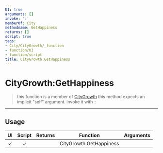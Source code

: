 ```yaml
---
UI: true
arguments: []
invoke: ':'
memberOf: City
methodname: GetHappiness
returns: []
script: true
tags:
- City/CityGrowth/_function
- function/UI
- function/script
title: CityGrowth.GetHappiness
---
```

# CityGrowth:GetHappiness
> this function is a member of [CityGrowth](civ-6/lua/CityGrowth.md)
> this method expects an implicit "self" argument. invoke it with `:`
-----
## Usage
|  UI | Script | Returns | Function | Arguments |
|:---:|:------:|-------:|:--------:|:---------|
|✓|✓||CityGrowth:GetHappiness||
